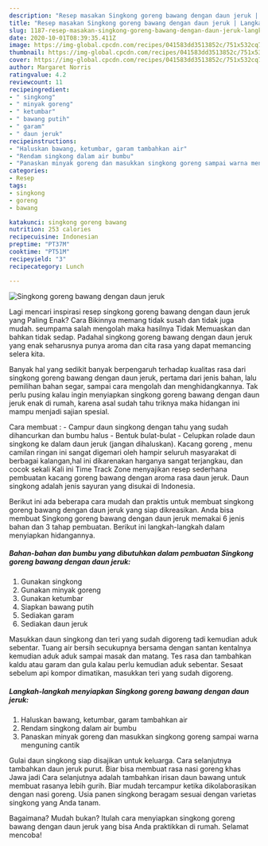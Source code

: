 ```yaml
---
description: "Resep masakan Singkong goreng bawang dengan daun jeruk | Langkah Membuat Singkong goreng bawang dengan daun jeruk Yang Lezat"
title: "Resep masakan Singkong goreng bawang dengan daun jeruk | Langkah Membuat Singkong goreng bawang dengan daun jeruk Yang Lezat"
slug: 1187-resep-masakan-singkong-goreng-bawang-dengan-daun-jeruk-langkah-membuat-singkong-goreng-bawang-dengan-daun-jeruk-yang-lezat
date: 2020-10-01T08:39:35.411Z
image: https://img-global.cpcdn.com/recipes/041583dd3513852c/751x532cq70/singkong-goreng-bawang-dengan-daun-jeruk-foto-resep-utama.jpg
thumbnail: https://img-global.cpcdn.com/recipes/041583dd3513852c/751x532cq70/singkong-goreng-bawang-dengan-daun-jeruk-foto-resep-utama.jpg
cover: https://img-global.cpcdn.com/recipes/041583dd3513852c/751x532cq70/singkong-goreng-bawang-dengan-daun-jeruk-foto-resep-utama.jpg
author: Margaret Norris
ratingvalue: 4.2
reviewcount: 11
recipeingredient:
- " singkong"
- " minyak goreng"
- " ketumbar"
- " bawang putih"
- " garam"
- " daun jeruk"
recipeinstructions:
- "Haluskan bawang, ketumbar, garam tambahkan air"
- "Rendam singkong dalam air bumbu"
- "Panaskan minyak goreng dan masukkan singkong goreng sampai warna menguning cantik"
categories:
- Resep
tags:
- singkong
- goreng
- bawang

katakunci: singkong goreng bawang 
nutrition: 253 calories
recipecuisine: Indonesian
preptime: "PT37M"
cooktime: "PT51M"
recipeyield: "3"
recipecategory: Lunch

---
```



![Singkong goreng bawang dengan daun jeruk](https://img-global.cpcdn.com/recipes/041583dd3513852c/751x532cq70/singkong-goreng-bawang-dengan-daun-jeruk-foto-resep-utama.jpg)

Lagi mencari inspirasi resep singkong goreng bawang dengan daun jeruk yang Paling Enak? Cara Bikinnya memang tidak susah dan tidak juga mudah. seumpama salah mengolah maka hasilnya Tidak Memuaskan dan bahkan tidak sedap. Padahal singkong goreng bawang dengan daun jeruk yang enak seharusnya punya aroma dan cita rasa yang dapat memancing selera kita.

Banyak hal yang sedikit banyak berpengaruh terhadap kualitas rasa dari singkong goreng bawang dengan daun jeruk, pertama dari jenis bahan, lalu pemilihan bahan segar, sampai cara mengolah dan menghidangkannya. Tak perlu pusing kalau ingin menyiapkan singkong goreng bawang dengan daun jeruk enak di rumah, karena asal sudah tahu triknya maka hidangan ini mampu menjadi sajian spesial.

Cara membuat : - Campur daun singkong dengan tahu yang sudah dihancurkan dan bumbu halus - Bentuk bulat-bulat - Celupkan rolade daun singkong ke dalam daun jeruk (jangan dihaluskan). Kacang goreng , menu camilan ringan ini sangat digemari oleh hampir seluruh masyarakat di berbagai kalangan,hal ini dikarenakan harganya sangat terjangkau, dan cocok sekali Kali ini Time Track Zone menyajikan resep sederhana pembuatan kacang goreng bawang dengan aroma rasa daun jeruk. Daun singkong adalah jenis sayuran yang disukai di Indonesia.


Berikut ini ada beberapa cara mudah dan praktis untuk membuat singkong goreng bawang dengan daun jeruk yang siap dikreasikan. Anda bisa membuat Singkong goreng bawang dengan daun jeruk memakai 6 jenis bahan dan 3 tahap pembuatan. Berikut ini langkah-langkah dalam menyiapkan hidangannya.

<!--inarticleads1-->

##### Bahan-bahan dan bumbu yang dibutuhkan dalam pembuatan Singkong goreng bawang dengan daun jeruk:

1. Gunakan  singkong
1. Gunakan  minyak goreng
1. Gunakan  ketumbar
1. Siapkan  bawang putih
1. Sediakan  garam
1. Sediakan  daun jeruk


Masukkan daun singkong dan teri yang sudah digoreng tadi kemudian aduk sebentar. Tuang air bersih secukupnya bersama dengan santan kentalnya kemudian aduk aduk sampai masak dan matang. Tes rasa dan tambahkan kaldu atau garam dan gula kalau perlu kemudian aduk sebentar. Sesaat sebelum api kompor dimatikan, masukkan teri yang sudah digoreng. 

<!--inarticleads2-->

##### Langkah-langkah menyiapkan Singkong goreng bawang dengan daun jeruk:

1. Haluskan bawang, ketumbar, garam tambahkan air
1. Rendam singkong dalam air bumbu
1. Panaskan minyak goreng dan masukkan singkong goreng sampai warna menguning cantik


Gulai daun singkong siap disajikan untuk keluarga. Cara selanjutnya tambahkan daun jeruk purut. Biar bisa membuat rasa nasi goreng khas Jawa jadi Cara selanjutnya adalah tambahkan irisan daun bawang untuk membuat rasanya lebih gurih. Biar mudah tercampur ketika dikolaborasikan dengan nasi goreng. Usia panen singkong beragam sesuai dengan varietas singkong yang Anda tanam. 

Bagaimana? Mudah bukan? Itulah cara menyiapkan singkong goreng bawang dengan daun jeruk yang bisa Anda praktikkan di rumah. Selamat mencoba!
